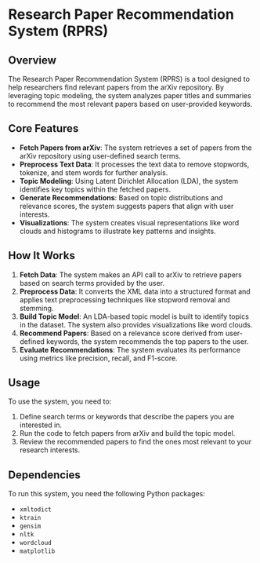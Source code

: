 # Research Paper Recommendation System (RPRS)

## Overview
The Research Paper Recommendation System (RPRS) is a tool designed to help researchers find relevant papers from the arXiv repository. By leveraging topic modeling, the system analyzes paper titles and summaries to recommend the most relevant papers based on user-provided keywords.

## Core Features
- **Fetch Papers from arXiv**: The system retrieves a set of papers from the arXiv repository using user-defined search terms.
- **Preprocess Text Data**: It processes the text data to remove stopwords, tokenize, and stem words for further analysis.
- **Topic Modeling**: Using Latent Dirichlet Allocation (LDA), the system identifies key topics within the fetched papers.
- **Generate Recommendations**: Based on topic distributions and relevance scores, the system suggests papers that align with user interests.
- **Visualizations**: The system creates visual representations like word clouds and histograms to illustrate key patterns and insights.

## How It Works
1. **Fetch Data**: The system makes an API call to arXiv to retrieve papers based on search terms provided by the user.
2. **Preprocess Data**: It converts the XML data into a structured format and applies text preprocessing techniques like stopword removal and stemming.
3. **Build Topic Model**: An LDA-based topic model is built to identify topics in the dataset. The system also provides visualizations like word clouds.
4. **Recommend Papers**: Based on a relevance score derived from user-defined keywords, the system recommends the top papers to the user.
5. **Evaluate Recommendations**: The system evaluates its performance using metrics like precision, recall, and F1-score.

## Usage
To use the system, you need to:
1. Define search terms or keywords that describe the papers you are interested in.
2. Run the code to fetch papers from arXiv and build the topic model.
3. Review the recommended papers to find the ones most relevant to your research interests.

## Dependencies
To run this system, you need the following Python packages:
- `xmltodict`
- `ktrain`
- `gensim`
- `nltk`
- `wordcloud`
- `matplotlib`
